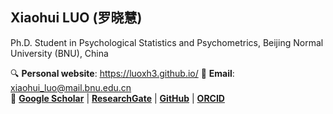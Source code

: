 ## Xiaohui LUO (罗晓慧)

Ph.D. Student in Psychological Statistics and Psychometrics, Beijing Normal University (BNU), China

🔍 **Personal website**: https://luoxh3.github.io/
📧 **Email**: xiaohui_luo@mail.bnu.edu.cn  
🔗 [**Google Scholar**](https://scholar.google.com.hk/citations?hl=zh-CN&user=fyGml2AAAAAJ) | [**ResearchGate**](https://www.researchgate.net/profile/Xiaohui-Luo-9) | [**GitHub**](https://github.com/luoxh3) | [**ORCID**](https://orcid.org/my-orcid?orcid=0000-0002-6462-0220)


